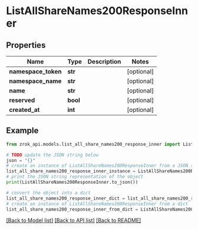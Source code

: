 # ListAllShareNames200ResponseInner


## Properties

Name | Type | Description | Notes
------------ | ------------- | ------------- | -------------
**namespace_token** | **str** |  | [optional] 
**namespace_name** | **str** |  | [optional] 
**name** | **str** |  | [optional] 
**reserved** | **bool** |  | [optional] 
**created_at** | **int** |  | [optional] 

## Example

```python
from zrok_api.models.list_all_share_names200_response_inner import ListAllShareNames200ResponseInner

# TODO update the JSON string below
json = "{}"
# create an instance of ListAllShareNames200ResponseInner from a JSON string
list_all_share_names200_response_inner_instance = ListAllShareNames200ResponseInner.from_json(json)
# print the JSON string representation of the object
print(ListAllShareNames200ResponseInner.to_json())

# convert the object into a dict
list_all_share_names200_response_inner_dict = list_all_share_names200_response_inner_instance.to_dict()
# create an instance of ListAllShareNames200ResponseInner from a dict
list_all_share_names200_response_inner_from_dict = ListAllShareNames200ResponseInner.from_dict(list_all_share_names200_response_inner_dict)
```
[[Back to Model list]](../README.md#documentation-for-models) [[Back to API list]](../README.md#documentation-for-api-endpoints) [[Back to README]](../README.md)



